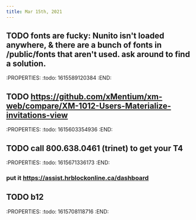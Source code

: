 ```yaml
---
title: Mar 15th, 2021
---
```


## TODO fonts are fucky: Nunito isn't loaded anywhere, & there are a bunch of fonts in /public/fonts that aren't used. ask around to find a solution.
:PROPERTIES:
:todo: 1615589120384
:END:
## TODO https://github.com/xMentium/xm-web/compare/XM-1012-Users-Materialize-invitations-view
:PROPERTIES:
:todo: 1615603354936
:END:
## TODO call 800.638.0461 (trinet) to get your T4
:PROPERTIES:
:todo: 1615671336173
:END:
### put it https://assist.hrblockonline.ca/dashboard
## TODO b12
:PROPERTIES:
:todo: 1615708118716
:END: